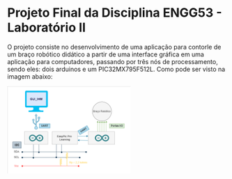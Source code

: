 # Projeto Final da Disciplina ENGG53 - Laboratório II
O projeto consiste no desenvolvimento de uma aplicação para contorle de um braço robótico didático a partir de uma interface gráfica em uma aplicação para computadores, passando por três nós de processamento, sendo eles: dois arduinos e um PIC32MX795F512L. Como pode ser visto na imagem abaixo:

<img alt = "Arquitetura da aplicação" src="/imagens/Arquitetura.png" height = "200"/>






